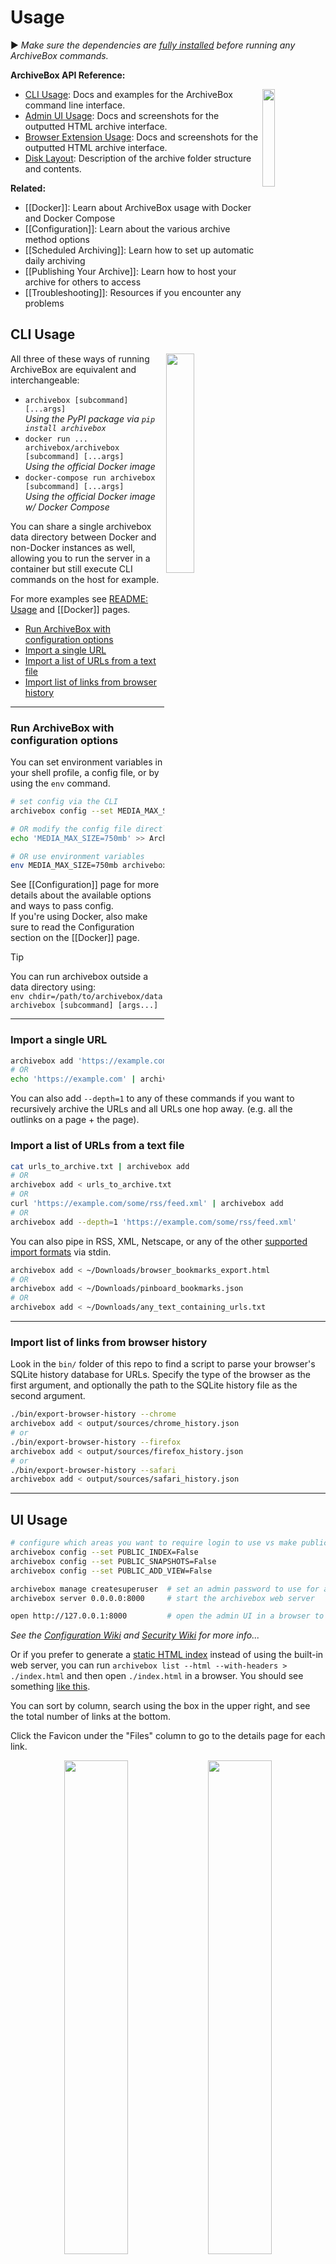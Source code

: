 # Usage

▶️ _Make sure the dependencies are [fully installed](https://github.com/ArchiveBox/ArchiveBox/wiki/Install) before running any ArchiveBox commands._

**ArchiveBox API Reference:**

<img src="https://imgur.zervice.io/aQZZcku.png" width="20%" align="right"/>

- [CLI Usage](#CLI-Usage): Docs and examples for the ArchiveBox command line interface.
- [Admin UI Usage](#UI-Usage): Docs and screenshots for the outputted HTML archive interface.
- [Browser Extension Usage](#Browser-Extension-Usage): Docs and screenshots for the outputted HTML archive interface.
- [Disk Layout](#Disk-Layout): Description of the archive folder structure and contents.

**Related:**

- [[Docker]]: Learn about ArchiveBox usage with Docker and Docker Compose
- [[Configuration]]: Learn about the various archive method options
- [[Scheduled Archiving]]: Learn how to set up automatic daily archiving
- [[Publishing Your Archive]]: Learn how to host your archive for others to access
- [[Troubleshooting]]: Resources if you encounter any problems

## CLI Usage

<img src="https://imgur.zervice.io/biVfFYr.png" width="30%" align="right"/>

All three of these ways of running ArchiveBox are equivalent and interchangeable:

- `archivebox [subcommand] [...args]`  
  *Using the PyPI package via `pip install archivebox`*
- `docker run ... archivebox/archivebox [subcommand] [...args]`  
  *Using the official Docker image*
- `docker-compose run archivebox [subcommand] [...args]`  
  *Using the official Docker image w/ Docker Compose*

You can share a single archivebox data directory between Docker and non-Docker instances as well, allowing you to run the server in a container but still execute CLI commands on the host for example.

For more examples see [README: Usage](https://github.com/ArchiveBox/ArchiveBox#%EF%B8%8F-cli-usage) and [[Docker]] pages.

- [Run ArchiveBox with configuration options](#Run-ArchiveBox-with-configuration-options)
- [Import a single URL](#Import-a-single-URL)
- [Import a list of URLs from a text file](#Import-a-list-of-URLs-from-a-text-file)
- [Import list of links from browser history](#Import-list-of-links-from-browser-history)

---

### Run ArchiveBox with configuration options

You can set environment variables in your shell profile, a config file, or by using the `env` command.

```bash
# set config via the CLI
archivebox config --set MEDIA_MAX_SIZE=750mb

# OR modify the config file directly
echo 'MEDIA_MAX_SIZE=750mb' >> ArchiveBox.conf

# OR use environment variables
env MEDIA_MAX_SIZE=750mb archivebox add 'https://example.com'
```

See [[Configuration]] page for more details about the available options and ways to pass config.  
If you're using Docker, also make sure to read the Configuration section on the [[Docker]] page.

> [!TIP]  
> You can run archivebox outside a data directory using:  
> `env chdir=/path/to/archivebox/data archivebox [subcommand] [args...]`

---

### Import a single URL

```bash
archivebox add 'https://example.com'
# OR
echo 'https://example.com' | archivebox add
```

You can also add `--depth=1` to any of these commands if you want to recursively archive the URLs and all URLs one hop away. (e.g. all the outlinks on a page + the page).

### Import a list of URLs from a text file

```bash
cat urls_to_archive.txt | archivebox add
# OR
archivebox add < urls_to_archive.txt
# OR
curl 'https://example.com/some/rss/feed.xml' | archivebox add
# OR
archivebox add --depth=1 'https://example.com/some/rss/feed.xml'
```

You can also pipe in RSS, XML, Netscape, or any of the other [supported import formats](https://github.com/ArchiveBox/ArchiveBox/wiki/Quickstart#2-get-your-list-of-urls-to-archive) via stdin.

```bash
archivebox add < ~/Downloads/browser_bookmarks_export.html
# OR
archivebox add < ~/Downloads/pinboard_bookmarks.json
# OR
archivebox add < ~/Downloads/any_text_containing_urls.txt
```

---

### Import list of links from browser history

Look in the `bin/` folder of this repo to find a script to parse your browser's SQLite history database for URLs.
Specify the type of the browser as the first argument, and optionally the path to the SQLite history file as the second argument.

```bash
./bin/export-browser-history --chrome
archivebox add < output/sources/chrome_history.json
# or
./bin/export-browser-history --firefox
archivebox add < output/sources/firefox_history.json
# or
./bin/export-browser-history --safari
archivebox add < output/sources/safari_history.json
```

---

## UI Usage

```bash
# configure which areas you want to require login to use vs make publicly available
archivebox config --set PUBLIC_INDEX=False
archivebox config --set PUBLIC_SNAPSHOTS=False
archivebox config --set PUBLIC_ADD_VIEW=False

archivebox manage createsuperuser  # set an admin password to use for any areas requiring login
archivebox server 0.0.0.0:8000     # start the archivebox web server

open http://127.0.0.1:8000         # open the admin UI in a browser to view your archive
```

*See the [Configuration Wiki](https://github.com/ArchiveBox/ArchiveBox/wiki/Configuration#public_index--public_snapshots--public_add_view) and [Security Wiki](https://github.com/ArchiveBox/ArchiveBox/wiki/Security-Overview#archiving-private-content) for more info...*

Or if you prefer to generate a [static HTML index](https://github.com/ArchiveBox/ArchiveBox#static-archive-exporting) instead of using the built-in web server, you can run `archivebox list --html --with-headers > ./index.html` and then open `./index.html` in a browser.  You should see something [like this](https://demo.archivebox.io).

You can sort by column, search using the box in the upper right, and see the total number of links at the bottom.

Click the Favicon under the "Files" column to go to the details page for each link.

<div align="center">
<img src="https://imgur.zervice.io/52RjhUM.png" width="45%"/>
<img src="https://imgur.zervice.io/Gg9sTyq.png" width="45%"/>
</div>

### Explanation of buttons in the web UI - admin snapshots list

<img src="https://imgur.zervice.io/4Sa76Ek.png" alt="Screenshot of buttons at top of Snapshot admin page"/>

A logged-in admin user may perform these operations on one or more snapshots:

- <kbd>Search</kbd> Search text in the Snapshot title, URL, tags, or archived content (supports regex with the default ripgrep search backend, or enable the [Sonic](https://github.com/ArchiveBox/ArchiveBox/blob/dev/docker-compose.yml#L35) full-text search backend in `docker-compose.yml` and set `SEARCH_BACKEND_ENGINE=sonic`, `SEARCH_BACKEND_HOST`, `SEARCH_BACKEND_PASSWORD` for full-text fuzzy searching) https://github.com/ArchiveBox/ArchiveBox/issues/956
- Tags - tag or un-tag snapshots
- <kbd>Title</kbd> Pull the title ( redownload if it was missing, or the title has changed )
- <kbd>Pull</kbd> Download missing/failed outputs/extractors methods ( pdf, wget... etc). Maybe because download failed or interrupted by a reboot or something. This is the default behavior when you add new URL, they will get pulled automatically. https://github.com/ArchiveBox/ArchiveBox#output-formats
- <kbd>Re-Snapshot</kbd> As the name suggests, re-download the page as a separated unique page. Not the same as pull, this one will create a separate entry, and the page is treated as a new URL ending with the date and time #2020-10-24-08:00 https://github.com/ArchiveBox/ArchiveBox#saving-multiple-snapshots-of-a-single-url
- <kbd>Reset</kbd> Delete all type of output and redownload them. In the contrary of snapshot, this will overwrite the files.
- <kbd>Delete</kbd> Delete a snapshot entirely. This action cannot be undone.

## Browser Extension Usage

Set up the official [ArchiveBox Browser Extension](https://github.com/ArchiveBox/archivebox-browser-extension) to submit URLs directly from your browser to ArchiveBox.

1. Install the extension in your browser:
   - [Google Chrome / Edge / All Chromium-based browsers...](https://chrome.google.com/webstore/detail/habonpimjphpdnmcfkaockjnffodikoj)
   - [Firefox](https://addons.mozilla.org/en-US/firefox/addon/archivebox-exporter/)

2. Make sure you can access your ArchiveBox server's admin interface from your browser, e.g.  
   `http://localhost:8000/admin/`  
   The extension will re-use any active login session to submit URLs to your server, so make sure to log in!  
   *Alternatively:* You can configure Archivebox [allow submitting URLs without requiring log-in](https://github.com/ArchiveBox/ArchiveBox/wiki/Configuration#public_index--public_snapshots--public_add_view)  
   `archivebox config --set PUBLIC_ADD_VIEW=True`

3. Click the ArchiveBox extension in your browser and set `Config > BASE_URL` to your ArchiveBox server's URL, e.g.  
   `http://localhost:8000`

4. ✅ Done! Test it out: `Right-click on any page > ArchiveBox Exporter > Archive Current Page`  
   *Then check your ArchiveBox instance to confirm it got archived.*

<img width="400" align="right" alt="browser extension config screen" src="https://user-images.githubusercontent.com/511499/215702958-4683af8f-7f1e-4b0e-a313-2466b9cf0276.png"/>
<img width="350" align="top" alt="chrome web store screenshot" src="https://user-images.githubusercontent.com/511499/215699375-5c98c9bb-56fd-4a46-a990-e5745d46019c.png"/><br/><img width="400" alt="image" src="https://github.com/ArchiveBox/ArchiveBox/assets/511499/1c00c64e-4d02-4cf1-b270-2ff4e1b8e02f">


See https://github.com/ArchiveBox/ArchiveBox/issues/577 for more information.

## Disk Layout

The `OUTPUT_DIR` folder (usually whatever folder you run the `archivebox` command in), contains the UI HTML and archived data with the structure outlined below.

```yaml
 - data/
   - index.sqlite3        # Main index of all archived URLs
   - ArchiveBox.conf      # Main config file in ini format

   - archive/
      - 155243135/        # Archived links are stored in folders by timestamp
         - index.json     # Index/details page for individual archived link
         - index.html

         # Archive method outputs:
         - warc/
         - media/
         - git/
         ...

   - sources/             # Each imported URL list is saved as a copy here
      - getpocket.com-1552432264.txt
      - stdin-1552291774.txt
      ...
```

For more info about ArchiveBox's database/filesystem layout and troubleshooting steps:
- https://github.com/ArchiveBox/ArchiveBox/wiki/Security-Overview#output-folder
- https://github.com/ArchiveBox/ArchiveBox/wiki/Upgrading-or-Merging-Archives
- https://github.com/ArchiveBox/ArchiveBox/wiki/Upgrading-or-Merging-Archives#modify-the-archivebox-sqlite3-db-directly
- https://github.com/ArchiveBox/ArchiveBox/wiki/Upgrading-or-Merging-Archives#database-troubleshooting

### Large Archives

I've found it takes about an hour to download 1000 articles, and they'll take up roughly 1GB.  
Those numbers are from running it single-threaded on my i5 machine with 50mbps down. YMMV.

Storage requirements go up immensely if you're using `FETCH_MEDIA=True` and are archiving many pages with audio & video.

You can try to run it in parallel by manually splitting your URLs into separate chunks (though this may not work with `database locked` errors on slower filesystems):
```bash
archivebox add < urls_chunk_1.txt &
archivebox add < urls_chunk_2.txt &
archivebox add < urls_chunk_3.txt &
```
(though this may not be faster if you have a very large collection/main index)

Users have reported running it with 50k+ bookmarks with success (though it will take more RAM while running).

If you already imported a huge list of bookmarks and want to import only new
bookmarks, you can use the `ONLY_NEW` environment variable. This is useful if
you want to import a bookmark dump periodically and want to skip broken links
which are already in the index.

For more info about troubleshooting filesystem permissions, performance, or issues when running on a NAS:
- https://github.com/ArchiveBox/ArchiveBox/wiki/Security-Overview#output-folder
- https://github.com/ArchiveBox/ArchiveBox/wiki/Upgrading-or-Merging-Archives#database-troubleshooting

## SQL Shell Usage

Explore the SQLite3 DB a bit to see whats available using the SQLite3 shell:
```bash
cd ~/archivebox/data
sqlite3 index.sqlite3

# example usage:
SELECT * FROM snapshot;
UPDATE auth_user SET email = 'someNewEmail@example.com' WHERE username = 'someUsernameHere';
...
```

More info:
- https://github.com/ArchiveBox/ArchiveBox#-sqlpythonfilesystem-usage
- https://github.com/ArchiveBox/ArchiveBox/wiki/Upgrading-or-Merging-Archives#modify-the-archivebox-sqlite3-db-directly
- https://github.com/ArchiveBox/ArchiveBox/wiki/Upgrading-or-Merging-Archives#database-troubleshooting
- https://stackoverflow.com/questions/1074212/how-can-i-see-the-raw-sql-queries-django-is-running
- https://adamobeng.com/wddbfs-mount-a-sqlite-database-as-a-filesystem/

## Python Shell Usage

Explore the Python API a bit to see whats available using the archivebox shell:

**Python API Documentation:** https://docs.archivebox.io/en/master/archivebox.html#module-archivebox.main

```bash
$ archivebox shell
[i] [2020-09-17 16:57:07] ArchiveBox v0.4.21: archivebox shell
    > /Users/squash/Documents/opt/ArchiveBox/data

# Shell Plus Model Imports
from core.models import Snapshot
from django.contrib.admin.models import LogEntry
from django.contrib.auth.models import Group, Permission, User
from django.contrib.contenttypes.models import ContentType
from django.contrib.sessions.models import Session
# Shell Plus Django Imports
from django.core.cache import cache
from django.conf import settings
from django.contrib.auth import get_user_model
from django.db import transaction
from django.db.models import Avg, Case, Count, F, Max, Min, Prefetch, Q, Sum, When
from django.utils import timezone
from django.urls import reverse
from django.db.models import Exists, OuterRef, Subquery
# ArchiveBox Imports
from archivebox.core.models import Snapshot, User
from archivebox import *
    help
    version
    init
    config
    add
    remove
    update
    list
    shell
    server
    status
    manage
    oneshot
    schedule

[i] Welcome to the ArchiveBox Shell!
    https://github.com/ArchiveBox/ArchiveBox/wiki/Usage#Shell-Usage
    https://docs.archivebox.io/en/master/archivebox.html#module-archivebox.main

    Hint: Example use:
        print(Snapshot.objects.filter(is_archived=True).count())
        Snapshot.objects.get(url="https://example.com").as_json()
        add("https://example.com/some/new/url")

# run Python API queries/function calls directly
>>> print(Snapshot.objects.filter(is_archived=True).count())
24

# get help info on an object or function
>>> help(Snapshot)
...

# show raw SQL queries run
>>> from django.db import connection
>>> print(connection.queries)
```

For more info and example usage:
- https://github.com/ArchiveBox/ArchiveBox/wiki/Upgrading-or-Merging-Archives#example-adding-a-new-user-with-a-hashed-password
- https://github.com/ArchiveBox/ArchiveBox/blob/dev/archivebox/main.py
- https://github.com/ArchiveBox/ArchiveBox/blob/dev/archivebox/config.py
- https://github.com/ArchiveBox/ArchiveBox/blob/dev/archivebox/core/models.py
- https://stackoverflow.com/questions/1074212/how-can-i-see-the-raw-sql-queries-django-is-running


## Python API Usage

You can interact with ArchiveBox as a Python library from external scripts or programs.

This API is a *local* API, designed to be used on the same machine as the ArchiveBox collection.

For example you could create and a script `add_archivebox_url.py` like so:
```python
import os
DATA_DIR = '~/archivebox/data'
os.chdir(DATA_DIR)

# you must import and setup django first to establish a DB connection
from archivebox.config import setup_django
setup_django()

# then you can import all the main functions
from archivebox.main import add, remove, server

add('https://example.com', index_only=True, out_dir=DATA_DIR)
remove(...)
server(...)
...
```

For more information see:
- [ArchiveBox Python API Reference (ReadTheDocs)](https://docs.archivebox.io/en/latest/archivebox.html)
- [ArchiveBox Developer Documentation](https://github.com/ArchiveBox/ArchiveBox#archivebox-development)
- [ArchiveBox Python source code](https://github.com/ArchiveBox/ArchiveBox/blob/dev/archivebox/)
